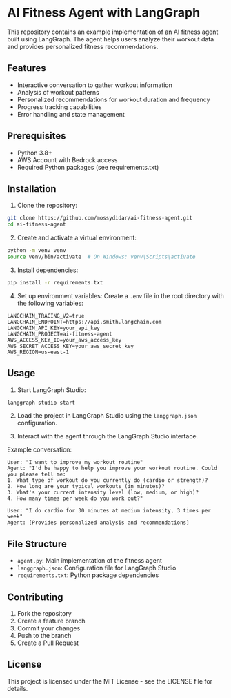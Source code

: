 # AI Fitness Agent with LangGraph

This repository contains an example implementation of an AI fitness agent built using LangGraph. The agent helps users analyze their workout data and provides personalized fitness recommendations.

## Features

- Interactive conversation to gather workout information
- Analysis of workout patterns
- Personalized recommendations for workout duration and frequency
- Progress tracking capabilities
- Error handling and state management

## Prerequisites

- Python 3.8+
- AWS Account with Bedrock access
- Required Python packages (see requirements.txt)

## Installation

1. Clone the repository:
```bash
git clone https://github.com/mossydidar/ai-fitness-agent.git
cd ai-fitness-agent
```

2. Create and activate a virtual environment:
```bash
python -m venv venv
source venv/bin/activate  # On Windows: venv\Scripts\activate
```

3. Install dependencies:
```bash
pip install -r requirements.txt
```

4. Set up environment variables:
Create a `.env` file in the root directory with the following variables:
```
LANGCHAIN_TRACING_V2=true
LANGCHAIN_ENDPOINT=https://api.smith.langchain.com
LANGCHAIN_API_KEY=your_api_key
LANGCHAIN_PROJECT=ai-fitness-agent
AWS_ACCESS_KEY_ID=your_aws_access_key
AWS_SECRET_ACCESS_KEY=your_aws_secret_key
AWS_REGION=us-east-1
```

## Usage

1. Start LangGraph Studio:
```bash
langgraph studio start
```

2. Load the project in LangGraph Studio using the `langgraph.json` configuration.

3. Interact with the agent through the LangGraph Studio interface.

Example conversation:
```
User: "I want to improve my workout routine"
Agent: "I'd be happy to help you improve your workout routine. Could you please tell me:
1. What type of workout do you currently do (cardio or strength)?
2. How long are your typical workouts (in minutes)?
3. What's your current intensity level (low, medium, or high)?
4. How many times per week do you work out?"

User: "I do cardio for 30 minutes at medium intensity, 3 times per week"
Agent: [Provides personalized analysis and recommendations]
```

## File Structure

- `agent.py`: Main implementation of the fitness agent
- `langgraph.json`: Configuration file for LangGraph Studio
- `requirements.txt`: Python package dependencies

## Contributing

1. Fork the repository
2. Create a feature branch
3. Commit your changes
4. Push to the branch
5. Create a Pull Request

## License

This project is licensed under the MIT License - see the LICENSE file for details.
